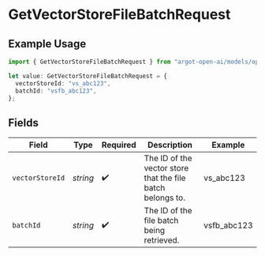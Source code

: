 # GetVectorStoreFileBatchRequest

## Example Usage

```typescript
import { GetVectorStoreFileBatchRequest } from "argot-open-ai/models/operations";

let value: GetVectorStoreFileBatchRequest = {
  vectorStoreId: "vs_abc123",
  batchId: "vsfb_abc123",
};
```

## Fields

| Field                                                      | Type                                                       | Required                                                   | Description                                                | Example                                                    |
| ---------------------------------------------------------- | ---------------------------------------------------------- | ---------------------------------------------------------- | ---------------------------------------------------------- | ---------------------------------------------------------- |
| `vectorStoreId`                                            | *string*                                                   | :heavy_check_mark:                                         | The ID of the vector store that the file batch belongs to. | vs_abc123                                                  |
| `batchId`                                                  | *string*                                                   | :heavy_check_mark:                                         | The ID of the file batch being retrieved.                  | vsfb_abc123                                                |